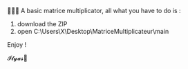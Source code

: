 👨🏻‍💻 A basic matrice multiplicator, all what you have to do is :

1. download the ZIP 
2. open C:\Users\X\Desktop\MatriceMultiplicateur\main

Enjoy !

𝓘𝓵𝔂𝓪𝓼🤳
